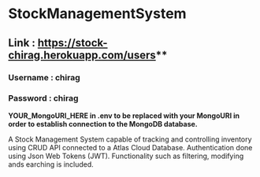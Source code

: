 # StockManagementSystem

## Link : https://stock-chirag.herokuapp.com/users**
### Username : chirag
### Password : chirag

**YOUR_MongoURI_HERE in .env to be replaced with your MongoURI in order to establish connection to the MongoDB database.**

A Stock Management System capable of tracking and controlling inventory using CRUD API connected to a Atlas Cloud Database. Authentication done using Json Web Tokens (JWT). Functionality such as filtering, modifying ands earching is included.
